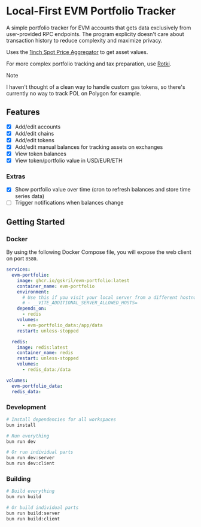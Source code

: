 # Local-First EVM Portfolio Tracker

A simple portfolio tracker for EVM accounts that gets data exclusively from user-provided RPC endpoints. The program explicity doesn't care about transaction history to reduce complexity and maximize privacy.

Uses the [1inch Spot Price Aggregator](https://portal.1inch.dev/documentation/contracts/spot-price-aggregator/introduction) to get asset values.

For more complex portfolio tracking and tax preparation, use [Rotki](https://rotki.com/).

> [!NOTE]  
> I haven't thought of a clean way to handle custom gas tokens, so there's currently no way to track POL on Polygon for example.

## Features

- [x] Add/edit accounts
- [x] Add/edit chains
- [x] Add/edit tokens
- [x] Add/edit manual balances for tracking assets on exchanges
- [x] View token balances
- [x] View token/portfolio value in USD/EUR/ETH

### Extras

- [x] Show portfolio value over time (cron to refresh balances and store time series data)
- [ ] Trigger notifications when balances change

## Getting Started

### Docker

By using the following Docker Compose file, you will expose the web client on port `8580`.

```yml
services:
  evm-portfolio:
    image: ghcr.io/gskril/evm-portfolio:latest
    container_name: evm-portfolio
    environment:
      # Use this if you visit your local server from a different hostname
      # - __VITE_ADDITIONAL_SERVER_ALLOWED_HOSTS=
    depends_on:
      - redis
    volumes:
      - evm-portfolio_data:/app/data
    restart: unless-stopped

  redis:
    image: redis:latest
    container_name: redis
    restart: unless-stopped
    volumes:
      - redis_data:/data

volumes:
  evm-portfolio_data:
  redis_data:
```

### Development

```bash
# Install dependencies for all workspaces
bun install
```

```bash
# Run everything
bun run dev

# Or run individual parts
bun run dev:server
bun run dev:client
```

### Building

```bash
# Build everything
bun run build

# Or build individual parts
bun run build:server
bun run build:client
```
